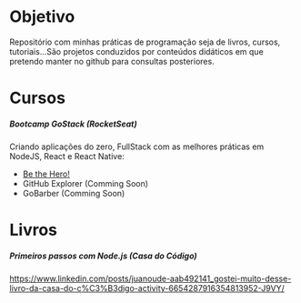# Objetivo
Repositório com minhas práticas de programação seja de livros, cursos, tutoriais...São projetos conduzidos por conteúdos didáticos em que pretendo manter no github para consultas posteriores.

# Cursos
##### Bootcamp GoStack (RocketSeat)
Criando aplicações do zero, FullStack com as melhores práticas em NodeJS, React e React Native:
  * [Be the Hero!](https://www.linkedin.com/posts/juanoude-aab492141_aprendi-muito-na-omniweek-11-como-resultado-activity-6652732585883516928-c8Zm)
  * GitHub Explorer (Comming Soon)
  * GoBarber (Comming Soon)
  
# Livros
##### Primeiros passos com Node.js (Casa do Código)
https://www.linkedin.com/posts/juanoude-aab492141_gostei-muito-desse-livro-da-casa-do-c%C3%B3digo-activity-6654287916354813952-J9VY/
